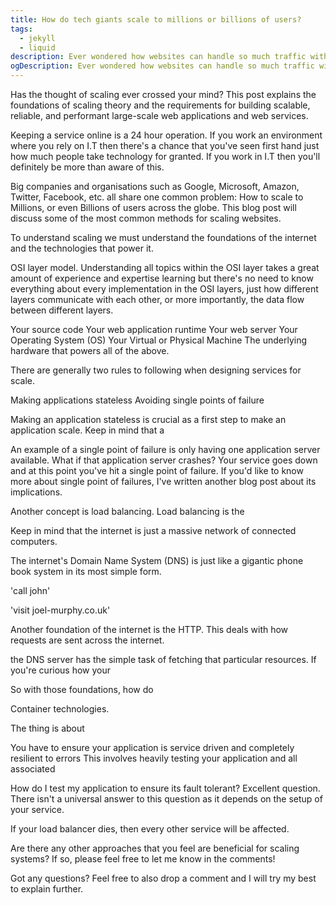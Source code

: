```yaml
---
title: How do tech giants scale to millions or billions of users?
tags:
  - jekyll
  - liquid
description: Ever wondered how websites can handle so much traffic without going down? This blog post explains how to scale internet services to a large amount of users. 
ogDescription: Ever wondered how websites can handle so much traffic without going down? This blog post explains how to scale internet services to a large amount of users. 
---
```


Has the thought of scaling ever crossed your mind? This post explains the foundations of scaling theory and the requirements for building scalable, reliable, and performant large-scale web applications and web services. 

<!--more-->

Keeping a service online is a 24 hour operation. If you work an environment where you rely on I.T then there's a chance that 
you've seen first hand just how much people take technology for granted. If you work in I.T then you'll definitely be more than aware of this.

Big companies and organisations such as Google, Microsoft, Amazon, Twitter, Facebook, etc.
all share one common problem: How to scale to Millions, or even Billions of users across the globe. This blog post will discuss some of the most common methods for scaling websites.

To understand scaling we must understand the foundations of the internet and the technologies that power it. 

OSI layer model. Understanding all topics within the OSI layer takes a great amount of experience and expertise learning but there's no need to know everything about every implementation in the OSI layers, just how different layers communicate with each other, or more importantly, the data flow between different layers. 

Your source code 
Your web application runtime 
Your web server
Your Operating System (OS)
Your Virtual or Physical Machine
The underlying hardware that powers all of the above. 

There are generally two rules to following when designing services for scale. 

Making applications stateless
Avoiding single points of failure

Making an application stateless is crucial as a first step to make an application scale. Keep in mind that a 

An example of a single point of failure is only having one application server available. What if that application server crashes? Your service goes down and at this point you've hit a single point of failure. If you'd like to know more about single point of failures, I've written another blog post about its implications. 

Another concept is load balancing. Load balancing is the 


Keep in mind that the internet is just a massive network of connected computers.

The internet's Domain Name System (DNS) is just like a gigantic phone book system in its most simple form.

'call john'

'visit joel-murphy.co.uk'

Another foundation of the internet is the HTTP. This deals with how requests are sent across the internet.

the DNS server has the simple task of fetching that particular resources. If you're curious how your 

So with those foundations, how do 

Container technologies.

The thing is about 

You have to ensure your application is service driven and completely resilient to errors
This involves heavily testing your application and all associated 

How do I test my application to ensure its fault tolerant? 
Excellent question. There isn't a universal answer to this question as it depends on the setup of your service. 

If your load balancer dies, then every other service will be affected. 

Are there any other approaches that you feel are beneficial for scaling systems? If so, please feel free to let me know in the comments! 

Got any questions? Feel free to also drop a comment and I will try my best to explain further. 